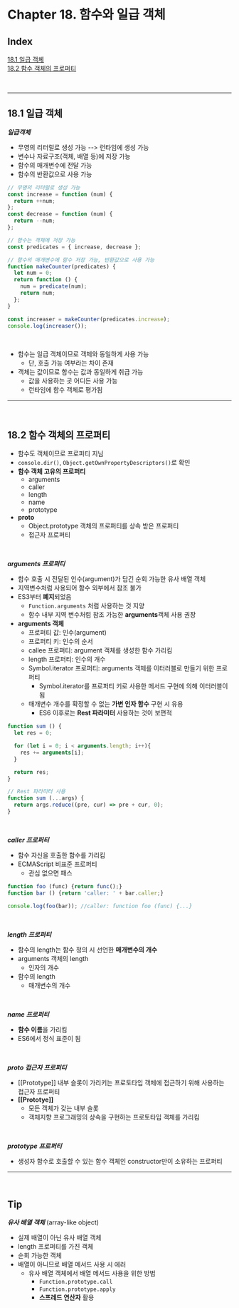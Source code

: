 # Chapter 18. 함수와 일급 객체

## Index

[18.1 일급 객체](#1)<br>
[18.2 함수 객체의 프로퍼티](#2)<br>

<br>

---

## 18.1 일급 객체<a id="1"></a>

**_일급객체_**

- 무영의 리터럴로 생성 가능 --> 런타임에 생성 가능
- 변수나 자료구조(객체, 배열 등)에 저장 가능
- 함수의 매개변수에 전달 가능
- 함수의 반환값으로 사용 가능

```js
// 무명의 리터럴로 생성 가능
const increase = function (num) {
  return ++num;
};
const decrease = function (num) {
  return --num;
};

// 함수는 객체에 저장 가능
const predicates = { increase, decrease };

// 함수의 매개변수에 함수 저장 가능, 반환값으로 사용 가능
function makeCounter(predicates) {
  let num = 0;
  return function () {
    num = predicate(num);
    return num;
  };
}

const increaser = makeCounter(predicates.increase);
console.log(increaser());
```
<br>

- 함수는 일급 객체이므로 객체와 동일하게 사용 가능
  - 단, 호출 가능 여부라는 차이 존재
- 객체는 값이므로 함수는 값과 동일하게 취급 가능
  - 값을 사용하는 곳 어디든 사용 가능
  - 런타임에 함수 객체로 평가됨
---

<br>

## 18.2 함수 객체의 프로퍼티<a id="2"></a>
- 함수도 객체이므로 프로퍼티 지님
- `console.dir()`, `Object.getOwnPropertyDescriptors()`로 확인
- **함수 객체 고유의 프로퍼티**
  - arguments
  - caller
  - length
  - name
  - prototype
- **__proto__**
  - Object.prototype 객체의 프로퍼티를 상속 받은 프로퍼티
  - 접근자 프로퍼티

<br>

***arguments 프로퍼티***
- 함수 호출 시 전달된 인수(argument)가 담긴 순회 가능한 유사 배열 객체
- 지역변수처럼 사용되어 함수 외부에서 참조 불가
- ES3부터 **폐지**되었음
  - `Function.arguments` 처럼 사용하는 것 지양
  - 함수 내부 지역 변수처럼 참조 가능한 **arguments**객체 사용 권장
- **arguments 객체**
  - 프로퍼티 값: 인수(argument)
  - 프로퍼티 키: 인수의 순서
  - callee 프로퍼티: argument 객체를 생성한 함수 가리킴
  - length 프로퍼티: 인수의 개수
  - Symbol.iterator 프로퍼티: arguments 객체를 이터러블로 만들기 위한 프로퍼티
    - Symbol.iterator를 프로퍼티 키로 사용한 메서드 구현에 의해 이터러블이 됨
  - 매개변수 개수를 확정할 수 없는 **가변 인자 함수** 구현 시 유용
    - ES6 이후로는 **Rest 파라미터** 사용하는 것이 보편적

```js
function sum () {
  let res = 0;

  for (let i = 0; i < arguments.length; i++){
    res += arguments[i];
  }

  return res;
}

// Rest 파라미터 사용
function sum (...args) {
  return args.reduce((pre, cur) => pre + cur, 0);
}
```

<br>

***caller 프로퍼티***
- 함수 자신을 호출한 함수를 가리킴
- ECMAScript 비표준 프로퍼티
  - 관심 없으면 패스

```js
function foo (func) {return func();}
function bar () {return 'caller: ' + bar.caller;}

console.log(foo(bar)); //caller: function foo (func) {...}
```

<br>

***length 프로퍼티***
- 함수의 length는 함수 정의 시 선언한 **매개변수의 개수**
- arguments 객체의 length
  - 인자의 개수
- 함수의 length
  - 매개변수의 개수

<br>

***name 프로퍼티***
- **함수 이름**을 가리킴
- ES6에서 정식 표준이 됨

<br>

***__proto__ 접근자 프로퍼티***
- [[Prototype]] 내부 슬롯이 가리키는 프로토타입 객체에 접근하기 위해 사용하는 접근자 프로퍼티
- **[[Prototye]]**
  - 모든 객체가 갖는 내부 슬롯
  - 객체지향 프로그래밍의 상속을 구현하는 프로토타입 객체를 가리킴

<br>

***prototype 프로퍼티***
- 생성자 함수로 호출할 수 있는 함수 객체인 constructor만이 소유하는 프로퍼티

---

<br>

## Tip

***유사 배열 객체*** (array-like object)
- 실제 배열이 아닌 유사 배열 객체
- length 프로퍼티를 가진 객체
- 순회 가능한 객체
- 배열이 아니므로 배열 메서드 사용 시 에러
  - 유사 배열 객체에서 배열 메서드 사용을 위한 방법
    - `Function.prototype.call`
    - `Function.prototype.apply`
    - **스프레드 연산자** 활용